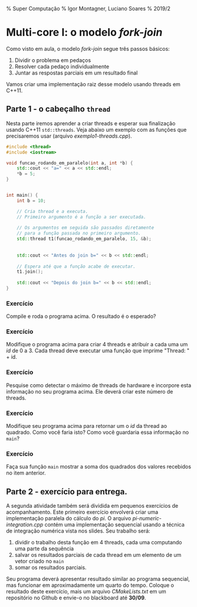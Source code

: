 % Super Computação
% Igor Montagner, Luciano Soares
% 2019/2

# Multi-core I: o modelo *fork-join*

Como visto em aula, o modelo *fork-join* segue três passos básicos:

1. Dividir o problema em pedaços
2. Resolver cada pedaço individualmente
3. Juntar as respostas parciais em um resultado final

Vamos criar uma implementação raiz desse modelo usando threads em C++11. 

## Parte 1 - o cabeçalho `thread`

Nesta parte iremos aprender a criar threads e esperar sua finalização usando C++11 `std::threads`. Veja abaixo um exemplo com as funções que precisaremos usar (arquivo *exemplo1-threads.cpp*).

```cpp
#include <thread>
#include <iostream>

void funcao_rodando_em_paralelo(int a, int *b) {
    std::cout << "a=" << a << std::endl;
    *b = 5;
}


int main() {
    int b = 10;

    // Cria thread e a executa.
    // Primeiro argumento é a função a ser executada.
    
    // Os argumentos em seguida são passados diretamente
    // para a função passada no primeiro argumento.
    std::thread t1(funcao_rodando_em_paralelo, 15, &b);
    
    
    std::cout << "Antes do join b=" << b << std::endl;
    
    // Espera até que a função acabe de executar.
    t1.join();
    
    std::cout << "Depois do join b=" << b << std::endl;
}
```

### Exercício

Compile e roda o programa acima. O resultado é o esperado?

### Exercício

Modifique o programa acima para criar 4 threads e atribuir a cada uma um *id* de 0 a 3. Cada thread deve executar uma função que imprime "Thread: " + id. 

### Exercício

Pesquise como detectar o máximo de threads de hardware e incorpore esta informação no seu programa acima. Ele deverá criar este número de threads.

### Exercício

Modifique seu programa acima para retornar um o *id* da thread ao quadrado. Como você faria isto? Como você guardaria essa informação no `main`?

### Exercício

Faça sua função `main` mostrar a soma dos quadrados dos valores recebidos no item anterior. 

## Parte 2 - exercício para entrega. 

A segunda atividade também será dividida em pequenos exercícios de acompanhamento. Este primeiro exercício envolverá criar uma implementação paralela do cálculo do *pi*. O arquivo *pi-numeric-integration.cpp* contém uma implementação sequencial usando a técnica de integração numérica vista nos slides. Seu trabalho será:

1. dividir o trabalho desta função em 4 threads, cada uma computando uma parte da sequência
1. salvar os resultados parciais de cada thread em um elemento de um vetor criado no `main`
1. somar os resultados parciais.

Seu programa deverá apresentar resultado similar ao programa sequencial, mas funcionar em aproximadamente um quarto do tempo. Coloque o resultado deste exercício, mais um arquivo *CMakeLists.txt* em um repositório no Github e envie-o no blackboard até **30/09**.